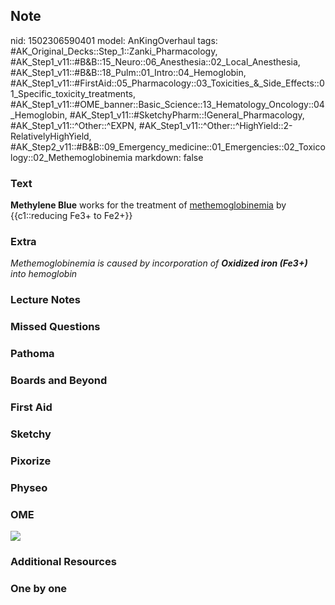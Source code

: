 ## Note
nid: 1502306590401
model: AnKingOverhaul
tags: #AK_Original_Decks::Step_1::Zanki_Pharmacology, #AK_Step1_v11::#B&B::15_Neuro::06_Anesthesia::02_Local_Anesthesia, #AK_Step1_v11::#B&B::18_Pulm::01_Intro::04_Hemoglobin, #AK_Step1_v11::#FirstAid::05_Pharmacology::03_Toxicities_&_Side_Effects::01_Specific_toxicity_treatments, #AK_Step1_v11::#OME_banner::Basic_Science::13_Hematology_Oncology::04_Hemoglobin, #AK_Step1_v11::#SketchyPharm::!General_Pharmacology, #AK_Step1_v11::^Other::^EXPN, #AK_Step1_v11::^Other::^HighYield::2-RelativelyHighYield, #AK_Step2_v11::#B&B::09_Emergency_medicine::01_Emergencies::02_Toxicology::02_Methemoglobinemia
markdown: false

### Text
<div>
  <b>Methylene Blue</b> works for the treatment of
  <u>methemoglobinemia</u> by {{c1::reducing Fe3+ to Fe2+}}
</div>

### Extra
<i>Methemoglobinemia is caused by incorporation of <b>Oxidized iron
(Fe3+)</b> into hemoglobin</i>

### Lecture Notes


### Missed Questions


### Pathoma


### Boards and Beyond


### First Aid


### Sketchy


### Pixorize


### Physeo


### OME
<div class="ome-widget">
  <a href=
  "https://onlinemeded.org/spa/heme-onc/hemoglobin/acquire?ref=anki">
  <img src="_OME_AnkiFlashcards_Lesson_1.png"></a>
</div>

### Additional Resources


### One by one

